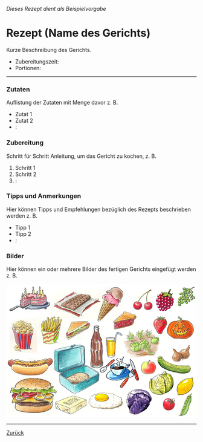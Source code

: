 *Dieses Rezept dient als Beispielvorgabe*

# Rezept (Name des Gerichts)

Kurze Beschreibung des Gerichts.

- Zubereitungszeit: 
- Portionen:

------

### Zutaten

Auflistung der Zutaten mit Menge davor z. B.

- Zutat 1
- Zutat 2
- :

### Zubereitung

Schritt für Schritt Anleitung, um das Gericht zu kochen, z. B.

1. Schritt 1
2. Schritt 2
3. :

### Tipps und Anmerkungen

Hier können Tipps und Empfehlungen bezüglich des Rezepts beschrieben werden z. 	B.

- Tipp 1
- Tipp 2
- :

### Bilder

Hier können ein oder mehrere Bilder des fertigen Gerichts eingefügt werden z. B.

![](0010-Pictures/Beispielbild.jpg)

------

[Zurück](../index.md)